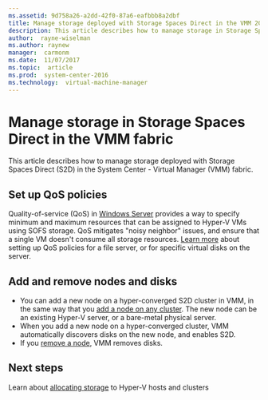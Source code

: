 ```yaml
---
ms.assetid: 9d758a26-a2dd-42f0-87a6-eafbbb8a2dbf
title: Manage storage deployed with Storage Spaces Direct in the VMM 2016 fabric
description: This article describes how to manage storage in Storage Spaces Direct in the VMM fabric
author:  rayne-wiselman
ms.author: raynew
manager:  carmonm
ms.date:  11/07/2017
ms.topic:  article
ms.prod:  system-center-2016
ms.technology:  virtual-machine-manager
---
```


# Manage storage in Storage Spaces Direct in the VMM fabric



This article describes how to manage storage deployed with Storage Spaces Direct (S2D) in the System Center - Virtual Manager (VMM) fabric.


## Set up QoS policies

Quality-of-service (QoS) in [Windows Server](https://technet.microsoft.com/en-us/windows-server-docs/storage/storage-qos/storage-qos-overview) provides a way to specify minimum and maximum resources that can be assigned to Hyper-V VMs using SOFS storage. QoS mitigates "noisy neighbor" issues, and ensure that a single VM doesn't consume all storage resources. [Learn more](manage-sofs-qos.md) about setting up QoS policies for a file server, or for specific virtual disks on the server.

## Add and remove nodes and disks

- You can add a new node on a hyper-converged S2D cluster in VMM, in the same way that you [add a node on any cluster](hyper-v-cluster.md#add-a-node-to-the-cluster). The new node can be an existing Hyper-V server, or a bare-metal physical server.
- When you add a new node on a hyper-converged cluster, VMM automatically discovers disks on the new node, and enables S2D.
- If you [remove a node](hyper-v-cluster.md#remove-a-node-from-the-cluster), VMM removes disks.

## Next steps

Learn about [allocating storage](hyper-v-storage.md) to Hyper-V hosts and clusters
